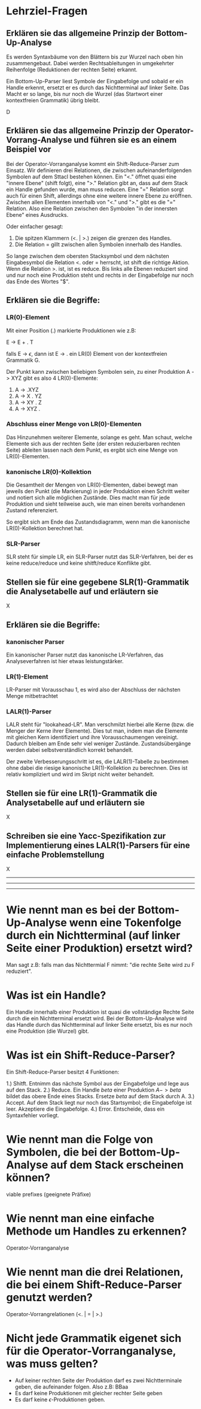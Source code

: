 # Lehrziel-Fragen
## Erklären sie das allgemeine Prinzip der Bottom-Up-Analyse
Es werden Syntaxbäume von den Blättern bis zur Wurzel nach oben hin zusammengebaut. Dabei werden Rechtsableitungen in umgekehrter Reihenfolge (Reduktionen der rechten Seite) erkannt.

Ein Bottom-Up-Parser liest Symbole der Eingabefolge und sobald er ein Handle erkennt, ersetzt er es durch das Nichtterminal auf linker Seite. Das Macht er so lange, bis nur noch die Wurzel (das Startwort einer kontextfreien Grammatik) übrig bleibt.

D

## Erklären sie das allgemeine Prinzip der Operator-Vorrang-Analyse und führen sie es an einem Beispiel vor
Bei der Operator-Vorranganalyse kommt ein Shift-Reduce-Parser zum Einsatz. Wir definieren drei Relationen, die zwischen aufeinanderfolgenden Symbolen auf dem Sttacl bestehen können. Ein "<." öffnet quasi eine "innere Ebene" (shift folgt), eine ">." Relation gibt an, dass auf dem Stack ein Handle gefunden wurde, man muss reducen. Eine "=" Relation sorgt auch für einen Shift, allerdings ohne eine weitere innere Ebene zu eröffnen. Zwischen allen Elementen innerhalb von "<." und ">." gibt es die "=" Relation. Also eine Relation zwischen den Symbolen "in der innersten Ebene" eines Ausdrucks.

Oder einfacher gesagt:
1) Die spitzen Klammern (<. | >.) zeigen die grenzen des Handles.
2) Die Relation = gillt zwischen allen Symbolen innerhalb des Handles.

So lange zwischen dem obersten Stacksymbol und dem nächsten Eingabesymbol die Relation <. oder = herrscht, ist shift die richtige Aktion. Wenn die Relation >. ist, ist es reduce. Bis links alle Ebenen reduziert sind und nur noch eine Produktion steht und rechts in der Eingabefolge nur noch das Ende des Wortes "$".

## Erklären sie die Begriffe:
### LR(0)-Element
Mit einer Position (.) markierte Produktionen wie z.B:

E -> E + . T

falls E -> $\epsilon$, dann ist E -> . ein LR(0) Element von der kontextfreien Grammatik G.

Der Punkt kann zwischen beliebigen Symbolen sein, zu einer Produktion A -> XYZ gibt es also 4 LR(0)-Elemente:

1) A -> .XYZ
2) A -> X . YZ
3) A -> XY . Z
4) A -> XYZ .

### Abschluss einer Menge von LR(0)-Elementen
Das Hinzunehmen weiterer Elemente, solange es geht. Man schaut, welche Elemente sich aus der rechten Seite (der ersten reduzierbaren rechten Seite) ableiten lassen nach dem Punkt, es ergibt sich eine Menge von LR(0)-Elementen.

### kanonische LR(0)-Kollektion
Die Gesamtheit der Mengen von LR(0)-Elementen, dabei bewegt man jeweils den Punkt (die Markierung) in jeder Produktion einen Schritt weiter und notiert sich alle möglichen Zustände. Dies macht man für jede Produktion und sieht teilweise auch, wie man einen bereits vorhandenen Zustand referenziert.

So ergibt sich am Ende das Zustandsdiagramm, wenn man die kanonische LR(0)-Kollektion berechnet hat.

### SLR-Parser
SLR steht für simple LR, ein SLR-Parser nutzt das SLR-Verfahren, bei der es keine reduce/reduce und keine shitft/reduce Konflikte gibt.

## Stellen sie für eine gegebene SLR(1)-Grammatik die Analysetabelle auf und erläutern sie
X

## Erklären sie die Begriffe:
### kanonischer Parser
Ein kanonischer Parser nutzt das kanonische LR-Verfahren, das Analyseverfahren ist hier etwas leistungstärker.

### LR(1)-Element
LR-Parser mit Vorausschau 1, es wird also der Abschluss der nächsten Menge mitbetrachtet

### LALR(1)-Parser
LALR steht für "lookahead-LR". Man verschmilzt hierbei alle Kerne (bzw. die Menger der Kerne ihrer Elemente). Dies tut man, indem man die Elemente mit gleichen Kern identifiziert und ihre Vorausschaumengen vereinigt. Dadurch bleiben am Ende sehr viel weniger Zustände. Zustandsübergänge werden dabei selbstverständlich korrekt behandelt.

Der zweite Verbesserungsschritt ist es, die LALR(1)-Tabelle zu bestimmen ohne dabei die riesige kanonische LR(1)-Kollektion zu berechnen. Dies ist relativ kompliziert und wird im Skript nicht weiter behandelt.

## Stellen sie für eine LR(1)-Grammatik die Analysetabelle auf und erläutern sie
X

## Schreiben sie eine Yacc-Spezifikation zur Implementierung eines LALR(1)-Parsers für eine einfache Problemstellung
X

---
---
---

# Wie nennt man es bei der Bottom-Up-Analyse wenn eine Tokenfolge durch ein Nichtterminal (auf linker Seite einer Produktion) ersetzt wird?
Man sagt z.B: falls man das Nichttermial F nimmt: "die rechte Seite wird zu F reduziert".

# Was ist ein Handle?
Ein Handle innerhalb einer Produktion ist quasi die vollständige Rechte Seite durch die ein Nichtterminal ersetzt wird. Bei der Bottom-Up-Analyse wird das Handle durch das Nichtterminal auf linker Seite ersetzt, bis es nur noch eine Produktion (die Wurzel) gibt.

# Was ist ein Shift-Reduce-Parser?
Ein Shift-Reduce-Parser besitzt 4 Funktionen:

1.) Shitft. Entnimm das nächste Symbol aus der Eingabefolge und lege aus auf den Stack.
2.) Reduce. Ein Handle $beta$ einer Produktion $A -> beta$ bildet das obere Ende eines Stacks. Ersetze $beta$ auf dem Stack durch A.
3.) Accept. Auf dem Stack liegt nur noch das Startsymbol; die Eingabefolge ist leer. Akzeptiere die Eingabefolge.
4.) Error. Entscheide, dass ein Syntaxfehler vorliegt.

# Wie nennt man die Folge von Symbolen, die bei der Bottom-Up-Analyse auf dem Stack erscheinen können?
viable prefixes (geeignete Präfixe)

# Wie nennt man eine einfache Methode um Handles zu erkennen?
Operator-Vorranganalyse

# Wie nennt man die drei Relationen, die bei einem Shift-Reduce-Parser genutzt werden?
Operator-Vorrangrelationen (<. | = | >.)

# Nicht jede Grammatik eigenet sich für die Operator-Vorranganalyse, was muss gelten?
- Auf keiner rechten Seite der Produktion darf es zwei Nichtterminale geben, die aufeinander folgen. Also z.B: BBaa
- Es darf keine Produktionen mit gleicher rechter Seite geben
- Es darf keine $\epsilon$-Produktionen geben.